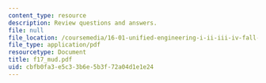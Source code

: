 ```yaml
---
content_type: resource
description: Review questions and answers.
file: null
file_location: /coursemedia/16-01-unified-engineering-i-ii-iii-iv-fall-2005-spring-2006/cbfb0fa3e5c33b6e5b3f72a04d1e1e24_f17_mud.pdf
file_type: application/pdf
resourcetype: Document
title: f17_mud.pdf
uid: cbfb0fa3-e5c3-3b6e-5b3f-72a04d1e1e24
---
```

